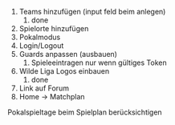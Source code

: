 1. Teams hinzufügen (input feld beim anlegen)
    1. done
2. Spielorte hinzufügen
3. Pokalmodus
4. Login/Logout
5. Guards anpassen (ausbauen)
    1. Spieleeintragen nur wenn gültiges Token
6. Wilde Liga Logos einbauen
    1. done
7. Link auf Forum
8. Home -> Matchplan


Pokalspieltage beim Spielplan berücksichtigen